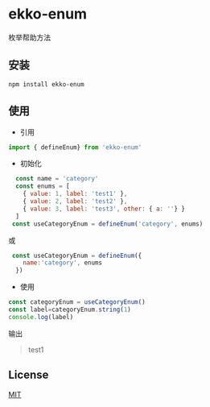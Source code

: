 # ekko-enum

枚举帮助方法

## 安装

```nodemon
npm install ekko-enum
```

## 使用

- 引用

```javascript
import { defineEnum} from 'ekko-enum'
```

- 初始化

```javascript
  const name = 'category'
  const enums = [
    { value: 1, label: 'test1' },
    { value: 2, label: 'test2' },
    { value: 3, label: 'test3', other: { a: ''} }
  ]
 const useCategoryEnum = defineEnum('category', enums)
```

或

```javascript
 const useCategoryEnum = defineEnum({
    name:'category', enums
  })
```

- 使用

```javascript
const categoryEnum = useCategoryEnum()
const label=categoryEnum.string(1)
console.log(label)
```

输出

>test1

## License

[MIT](LICENSE)
